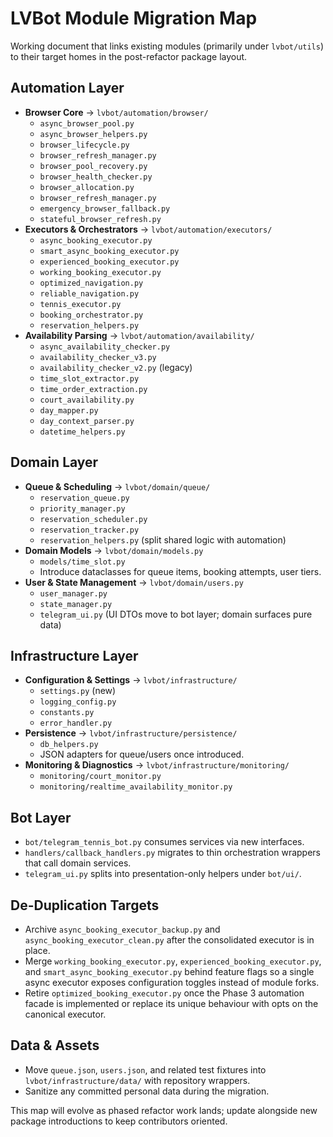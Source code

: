 # LVBot Module Migration Map

Working document that links existing modules (primarily under `lvbot/utils`) to
their target homes in the post-refactor package layout.

## Automation Layer
- **Browser Core** → `lvbot/automation/browser/`
  - `async_browser_pool.py`
  - `async_browser_helpers.py`
  - `browser_lifecycle.py`
  - `browser_refresh_manager.py`
  - `browser_pool_recovery.py`
  - `browser_health_checker.py`
  - `browser_allocation.py`
  - `browser_refresh_manager.py`
  - `emergency_browser_fallback.py`
  - `stateful_browser_refresh.py`
- **Executors & Orchestrators** → `lvbot/automation/executors/`
  - `async_booking_executor.py`
  - `smart_async_booking_executor.py`
  - `experienced_booking_executor.py`
  - `working_booking_executor.py`
  - `optimized_navigation.py`
  - `reliable_navigation.py`
  - `tennis_executor.py`
  - `booking_orchestrator.py`
  - `reservation_helpers.py`
- **Availability Parsing** → `lvbot/automation/availability/`
  - `async_availability_checker.py`
  - `availability_checker_v3.py`
  - `availability_checker_v2.py` (legacy)
  - `time_slot_extractor.py`
  - `time_order_extraction.py`
  - `court_availability.py`
  - `day_mapper.py`
  - `day_context_parser.py`
  - `datetime_helpers.py`

## Domain Layer
- **Queue & Scheduling** → `lvbot/domain/queue/`
  - `reservation_queue.py`
  - `priority_manager.py`
  - `reservation_scheduler.py`
  - `reservation_tracker.py`
  - `reservation_helpers.py` (split shared logic with automation)
- **Domain Models** → `lvbot/domain/models.py`
  - `models/time_slot.py`
  - Introduce dataclasses for queue items, booking attempts, user tiers.
- **User & State Management** → `lvbot/domain/users.py`
  - `user_manager.py`
  - `state_manager.py`
  - `telegram_ui.py` (UI DTOs move to bot layer; domain surfaces pure data)

## Infrastructure Layer
- **Configuration & Settings** → `lvbot/infrastructure/`
  - `settings.py` (new)
  - `logging_config.py`
  - `constants.py`
  - `error_handler.py`
- **Persistence** → `lvbot/infrastructure/persistence/`
  - `db_helpers.py`
  - JSON adapters for queue/users once introduced.
- **Monitoring & Diagnostics** → `lvbot/infrastructure/monitoring/`
  - `monitoring/court_monitor.py`
  - `monitoring/realtime_availability_monitor.py`

## Bot Layer
- `bot/telegram_tennis_bot.py` consumes services via new interfaces.
- `handlers/callback_handlers.py` migrates to thin orchestration wrappers that
  call domain services.
- `telegram_ui.py` splits into presentation-only helpers under `bot/ui/`.

## De-Duplication Targets
- Archive `async_booking_executor_backup.py` and `async_booking_executor_clean.py`
  after the consolidated executor is in place.
- Merge `working_booking_executor.py`, `experienced_booking_executor.py`, and
  `smart_async_booking_executor.py` behind feature flags so a single async
  executor exposes configuration toggles instead of module forks.
- Retire `optimized_booking_executor.py` once the Phase 3 automation facade is
  implemented or replace its unique behaviour with opts on the canonical
  executor.

## Data & Assets
- Move `queue.json`, `users.json`, and related test fixtures into
  `lvbot/infrastructure/data/` with repository wrappers.
- Sanitize any committed personal data during the migration.

This map will evolve as phased refactor work lands; update alongside new
package introductions to keep contributors oriented.

